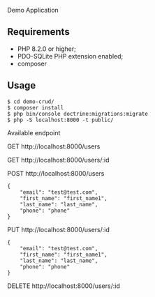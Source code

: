 Demo Application

Requirements
------------

  * PHP 8.2.0 or higher;
  * PDO-SQLite PHP extension enabled;
  * composer

Usage
-----

```
$ cd demo-crud/
$ composer install
$ php bin/console doctrine:migrations:migrate
$ php -S localhost:8000 -t public/
```

Available endpoint

GET http://localhost:8000/users

GET http://localhost:8000/users/:id

POST http://localhost:8000/users
```
{
    "email": "test@test.com",
    "first_name": "first_name1",
    "last_name": "last_name",
    "phone": "phone"
}
```

PUT http://localhost:8000/users/:id
```
{
    "email": "test@test.com",
    "first_name": "first_name1",
    "last_name": "last_name",
    "phone": "phone"
}
```

DELETE http://localhost:8000/users/:id
